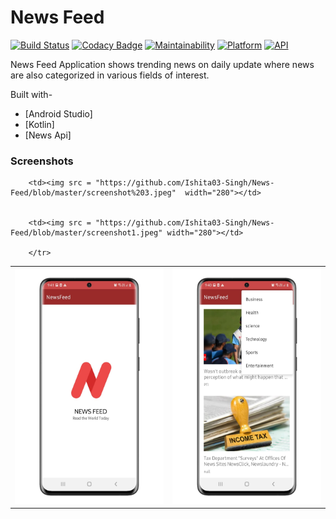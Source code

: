 # News Feed

[![Build Status](https://travis-ci.org/rob729/News-Feed.svg?branch=master)](https://travis-ci.org/rob729/News-Feed)
[![Codacy Badge](https://api.codacy.com/project/badge/Grade/7359a2b60f974c04ab38a6481780c2eb)](https://www.codacy.com/manual/rob729/News?utm_source=github.com&amp;utm_medium=referral&amp;utm_content=rob729/News&amp;utm_campaign=Badge_Grade)
[![Maintainability](https://api.codeclimate.com/v1/badges/3cf040d355cfa3d4c3a4/maintainability)](https://codeclimate.com/github/rob729/News/maintainability)
[![Platform](https://img.shields.io/badge/platform-android-blue.svg)](http://developer.android.com/index.html)
[![API](https://img.shields.io/badge/API-20%2B-blue.svg?style=flat)](https://android-arsenal.com/api?level=20)

News Feed Application shows trending news on daily update where news are also categorized in various fields of interest.

Built with-
- [Android Studio]
 - [Kotlin]
 - [News Api]
 
 ### Screenshots

      

<table>
        <tr>
          <td><img src = "https://github.com/Ishita03-Singh/News-Feed/blob/master/screenshot%204.jpeg"  width="280"></td>
           <td><img src = "https://github.com/Ishita03-Singh/News-Feed/blob/master/screenshot%202.jpeg"  width="280"></td>
         
        <td><img src = "https://github.com/Ishita03-Singh/News-Feed/blob/master/screenshot%203.jpeg"  width="280"></td>
         
         
        <td><img src = "https://github.com/Ishita03-Singh/News-Feed/blob/master/screenshot1.jpeg" width="280"></td>
        
        </tr>
</table>  






